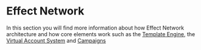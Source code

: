 # Effect Network

In this section you will find more information about how Effect Network architecture and how core elements work such as the [Template Engine](template.md), the [Virtual Account System](account.md) and [Campaigns](campaign.md)

